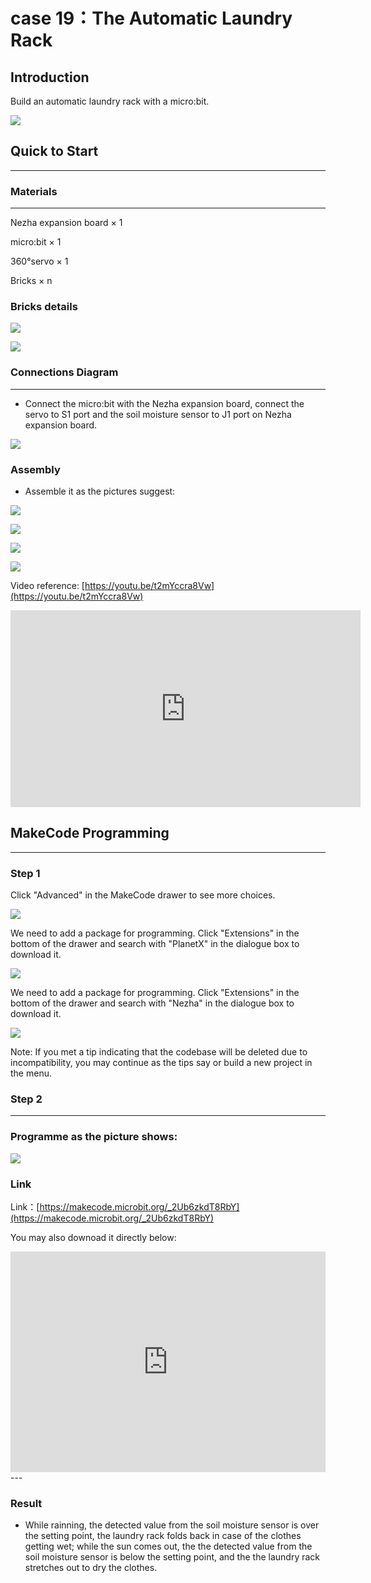 # case 19：The Automatic Laundry Rack

## Introduction
Build an automatic laundry rack with a micro:bit. 

![](./images/case_19_01.png)

## Quick to Start

---

### Materials 

---
Nezha expansion board × 1

micro:bit × 1

360°servo × 1

Bricks × n

### Bricks details

![](./images/Bricks_case_19.png)

![](./images/case_19_02.png)

### Connections Diagram
---
- Connect the micro:bit with the Nezha expansion board, connect the servo to S1 port and the soil moisture sensor to J1 port on Nezha expansion board.


![](./images/case_19_03.png)



### Assembly

- Assemble it as the pictures suggest:


![](./images/case_19_04.png)

![](./images/case_19_05.png)

![](./images/case_19_06.png)

![](./images/case_19_07.png)

Video reference: [https://youtu.be/t2mYccra8Vw](https://youtu.be/t2mYccra8Vw)

<iframe width="560" height="315" src="https://www.youtube.com/embed/t2mYccra8Vw" frameborder="0" allow="accelerometer; autoplay; clipboard-write; encrypted-media; gyroscope; picture-in-picture" allowfullscreen></iframe>

## MakeCode Programming
---


### Step 1
Click "Advanced" in the MakeCode drawer to see more choices. 

![](./images/case_01_10.png)

We need to add a package for programming. Click "Extensions" in the bottom of the drawer and search with "PlanetX" in the dialogue box to download it. 

![](./images/case_01_11.png)



We need to add a package for programming. Click "Extensions" in the bottom of the drawer and search with "Nezha" in the dialogue box to download it. 

![](./images/case_03_09.png)


Note: If you met a tip indicating that the codebase will be deleted due to incompatibility, you may continue as the tips say or build a new project in the menu. 



### Step 2

---

### Programme as the picture shows: 


![](./images/case_19_15.png)



### Link
Link：[https://makecode.microbit.org/_2Ub6zkdT8RbY](https://makecode.microbit.org/_2Ub6zkdT8RbY)

You may also downoad it directly below: 

<div style="position:relative;height:0;padding-bottom:70%;overflow:hidden;"><iframe style="position:absolute;top:0;left:0;width:100%;height:100%;" src="https://makecode.microbit.org/#pub:_2Ub6zkdT8RbY" frameborder="0" sandbox="allow-popups allow-forms allow-scripts allow-same-origin"></iframe></div>  
---

### Result
- While rainning, the detected value from the soil moisture sensor is over the setting point, the laundry rack folds back in case of the clothes getting wet; while the sun comes out, the the detected value from the soil moisture sensor is below the setting point, and the the laundry rack stretches out to dry the clothes. 

